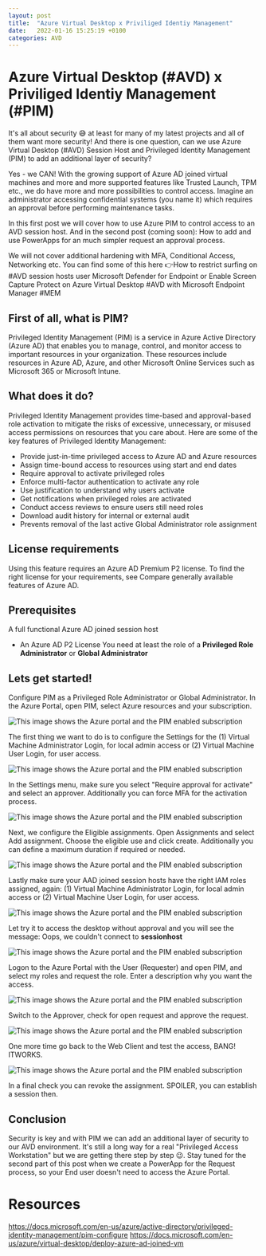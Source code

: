 ```yaml
---
layout: post
title:  "Azure Virtual Desktop x Priviliged Identiy Management"
date:   2022-01-16 15:25:19 +0100
categories: AVD
---
```

# Azure Virtual Desktop (#AVD) x Priviliged Identiy Management (#PIM) #

It's all about security 😅 at least for many of my latest projects and all of them want more security! And there is one question, can we use Azure Virtual Desktop (#AVD) Session Host and Privileged Identity Management (PIM) to add an additional layer of security?

Yes - we CAN! With the growing support of Azure AD joined virtual machines and more and more supported features like Trusted Launch, TPM etc., we do have more and more possibilities to control access.
Imagine an administrator accessing confidential systems (you name it) which requires an approval before performing maintenance tasks.

In this first post we will cover how to use Azure PIM to control access to an AVD session host.
And in the second post (coming soon): How to add and use PowerApps for an much simpler request an approval process.

We will not cover additional hardening with MFA, Conditional Access, Networking etc. You can find some of this here 👉How to restrict surfing on #AVD session hosts user Microsoft Defender for Endpoint or Enable Screen Capture Protect on Azure Virtual Desktop #AVD with Microsoft Endpoint Manager #MEM

## First of all, what is PIM? ##

Privileged Identity Management (PIM) is a service in Azure Active Directory (Azure AD) that enables you to manage, control, and monitor access to important resources in your organization. These resources include resources in Azure AD, Azure, and other Microsoft Online Services such as Microsoft 365 or Microsoft Intune.

## What does it do? ##

Privileged Identity Management provides time-based and approval-based role activation to mitigate the risks of excessive, unnecessary, or misused access permissions on resources that you care about. Here are some of the key features of Privileged Identity Management:
- Provide just-in-time privileged access to Azure AD and Azure resources
- Assign time-bound access to resources using start and end dates
- Require approval to activate privileged roles
- Enforce multi-factor authentication to activate any role
- Use justification to understand why users activate
- Get notifications when privileged roles are activated
- Conduct access reviews to ensure users still need roles
- Download audit history for internal or external audit
- Prevents removal of the last active Global Administrator role assignment

## License requirements ##

Using this feature requires an Azure AD Premium P2 license. To find the right license for your requirements, see Compare generally available features of Azure AD.

## Prerequisites ##

A full functional Azure AD joined session host
- An Azure AD P2 License
You need at least the role of a **Privileged Role Administrator** or **Global Administrator**

## Lets get started! ##

Configure PIM as a Privileged Role Administrator or Global Administrator.
In the Azure Portal, open PIM, select Azure resources and your subscription.

![This image shows the Azure portal and the PIM enabled subscription](/../../../../assets/img/2022-02-04-001.png)

The first thing we want to do is to configure the Settings for the (1) Virtual Machine Administrator Login, for local admin access or (2) Virtual Machine User Login, for user access.

![This image shows the Azure portal and the PIM enabled subscription](/../../../../assets/img/2022-02-04-002.png)

In the Settings menu, make sure you select "Require approval for activate" and select an approver. Additionally you can force MFA for the activation process.

![This image shows the Azure portal and the PIM enabled subscription](/../../../../assets/img/2022-02-04-003.png)

Next, we configure the Eligible assignments. Open Assignments and select Add assignment. Choose the eligible use and click create. Additionally you can define a maximum duration if required or needed.

![This image shows the Azure portal and the PIM enabled subscription](/../../../../assets/img/2022-02-04-004.png)

Lastly make sure your AAD joined session hosts have the right IAM roles assigned, again: (1) Virtual Machine Administrator Login, for local admin access or (2) Virtual Machine User Login, for user access.

![This image shows the Azure portal and the PIM enabled subscription](/../../../../assets/img/2022-02-04-005.png)

Let try it to access the desktop without approval and you will see the message:
Oops, we couldn't connect to **sessionhost**

![This image shows the Azure portal and the PIM enabled subscription](/../../../../assets/img/2022-02-04-006.png)

Logon to the Azure Portal with the User (Requester) and open PIM, and select my roles and request the role. Enter a description why you want the access.

![This image shows the Azure portal and the PIM enabled subscription](/../../../../assets/img/2022-02-04-007.png)

Switch to the Approver, check for open request and approve the request.

![This image shows the Azure portal and the PIM enabled subscription](/../../../../assets/img/2022-02-04-008.png)

One more time go back to the Web Client and test the access, BANG! ITWORKS.

![This image shows the Azure portal and the PIM enabled subscription](/../../../../assets/img/2022-02-04-009.png)

In a final check you can revoke the assignment. SPOILER, you can establish a session then.

## Conclusion ##

Security is key and with PIM we can add an additional layer of security to our AVD environment. It's still a long way for a real "Privileged Access Workstation" but we are getting there step by step 😉.
Stay tuned for the second part of this post when we create a PowerApp for the Request process, so your End user doesn't need to access the Azure Portal.

# Resources #
https://docs.microsoft.com/en-us/azure/active-directory/privileged-identity-management/pim-configure
https://docs.microsoft.com/en-us/azure/virtual-desktop/deploy-azure-ad-joined-vm

